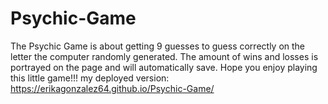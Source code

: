# Psychic-Game
The Psychic Game is about getting 9 guesses to guess correctly on the letter the computer randomly generated. The amount of wins and losses is portrayed on the page and will automatically save. Hope you enjoy playing this little game!!!
my deployed version:  https://erikagonzalez64.github.io/Psychic-Game/

